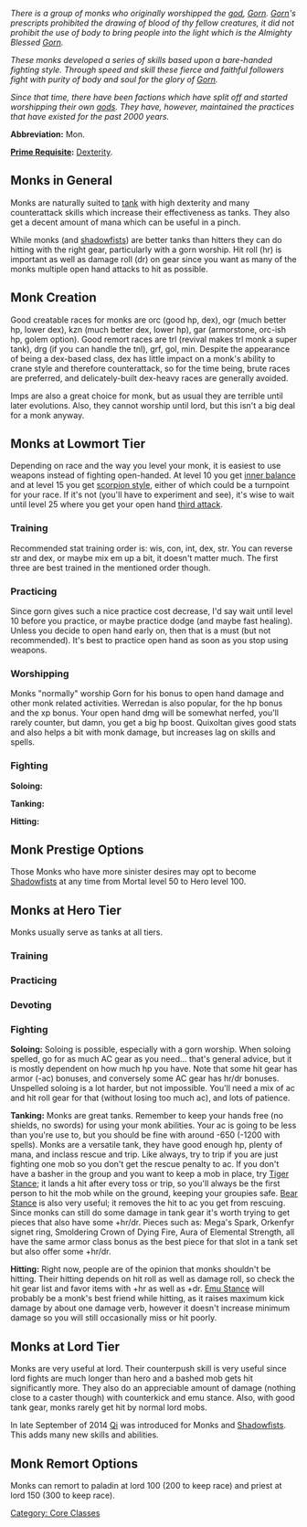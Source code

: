 *There is a group of monks who originally worshipped the
[god](:Category:_Gods_And_Goddesses "wikilink"),
[Gorn](Gorn "wikilink"). [Gorn](Gorn "wikilink")'s prescripts prohibited
the drawing of blood of thy fellow creatures, it did not prohibit the
use of body to bring people into the light which is the Almighty Blessed
[Gorn](Gorn "wikilink").*

*These monks developed a series of skills based upon a bare-handed
fighting style. Through speed and skill these fierce and faithful
followers fight with purity of body and soul for the glory of
[Gorn](Gorn "wikilink").*

*Since that time, there have been factions which have split off and
started worshipping their own
[gods](:Category:_Gods_And_Goddesses "wikilink"). They have, however,
maintained the practices that have existed for the past 2000 years.*

**Abbreviation:** Mon.

**[Prime Requisite](Prime_Requisite "wikilink"):**
[Dexterity](Dexterity "wikilink").

## Monks in General

Monks are naturally suited to [tank](Tanks "wikilink") with high
dexterity and many counterattack skills which increase their
effectiveness as tanks. They also get a decent amount of mana which can
be useful in a pinch.

While monks (and [shadowfists](:Category:Shadowfists "wikilink")) are
better tanks than hitters they can do hitting with the right gear,
particularly with a gorn worship. Hit roll (hr) is important as well as
damage roll (dr) on gear since you want as many of the monks multiple
open hand attacks to hit as possible.

## Monk Creation

Good creatable races for monks are orc (good hp, dex), ogr (much better
hp, lower dex), kzn (much better dex, lower hp), gar (armorstone,
orc-ish hp, golem option). Good remort races are trl (revival makes trl
monk a super tank), drg (if you can handle the tnl), grf, gol, min.
Despite the appearance of being a dex-based class, dex has little impact
on a monk's ability to crane style and therefore counterattack, so for
the time being, brute races are preferred, and delicately-built
dex-heavy races are generally avoided.

Imps are also a great choice for monk, but as usual they are terrible
until later evolutions. Also, they cannot worship until lord, but this
isn't a big deal for a monk anyway.

## Monks at Lowmort Tier

Depending on race and the way you level your monk, it is easiest to use
weapons instead of fighting open-handed. At level 10 you get [inner
balance](Inner_Balance "wikilink") and at level 15 you get [scorpion
style](Scorpion_Style "wikilink"), either of which could be a turnpoint
for your race. If it's not (you'll have to experiment and see), it's
wise to wait until level 25 where you get your open hand [third
attack](Bear_Technique "wikilink").

### Training

Recommended stat training order is: wis, con, int, dex, str. You can
reverse str and dex, or maybe mix em up a bit, it doesn't matter much.
The first three are best trained in the mentioned order though.

### Practicing

Since gorn gives such a nice practice cost decrease, I'd say wait until
level 10 before you practice, or maybe practice dodge (and maybe fast
healing). Unless you decide to open hand early on, then that is a must
(but not recommended). It's best to practice open hand as soon as you
stop using weapons.

### Worshipping

Monks "normally" worship Gorn for his bonus to open hand damage and
other monk related activities. Werredan is also popular, for the hp
bonus and the xp bonus. Your open hand dmg will be somewhat nerfed,
you'll rarely counter, but damn, you get a big hp boost. Quixoltan gives
good stats and also helps a bit with monk damage, but increases lag on
skills and spells.

### Fighting

**Soloing:**

**Tanking:**

**Hitting:**

## Monk Prestige Options

Those Monks who have more sinister desires may opt to become
[Shadowfists](:Category:_Shadowfists "wikilink") at any time from Mortal
level 50 to Hero level 100.

## Monks at Hero Tier

Monks usually serve as tanks at all tiers.

### Training

### Practicing

### Devoting

### Fighting

**Soloing:** Soloing is possible, especially with a gorn worship. When
soloing spelled, go for as much AC gear as you need... that's general
advice, but it is mostly dependent on how much hp you have. Note that
some hit gear has armor (-ac) bonuses, and conversely some AC gear has
hr/dr bonuses. Unspelled soloing is a lot harder, but not impossible.
You'll need a mix of ac and hit roll gear for that (without losing too
much ac), and lots of patience.

**Tanking:** Monks are great tanks. Remember to keep your hands free (no
shields, no swords) for using your monk abilities. Your ac is going to
be less than you're use to, but you should be fine with around -650
(-1200 with spells). Monks are a versatile tank, they have good enough
hp, plenty of mana, and inclass rescue and trip. Like always, try to
trip if you are just fighting one mob so you don't get the rescue
penalty to ac. If you don't have a basher in the group and you want to
keep a mob in place, try [Tiger Stance](Tiger_Stance "wikilink"); it
lands a hit after every toss or trip, so you'll always be the first
person to hit the mob while on the ground, keeping your groupies safe.
[Bear Stance](Bear_Stance "wikilink") is also very useful; it removes
the hit to ac you get from rescuing. Since monks can still do some
damage in tank gear it's worth trying to get pieces that also have some
+hr/dr. Pieces such as: Mega's Spark, Orkenfyr signet ring, Smoldering
Crown of Dying Fire, Aura of Elemental Strength, all have the same armor
class bonus as the best piece for that slot in a tank set but also offer
some +hr/dr.

**Hitting:** Right now, people are of the opinion that monks shouldn't
be hitting. Their hitting depends on hit roll as well as damage roll, so
check the hit gear list and favor items with +hr as well as +dr. [Emu
Stance](Emu_Stance "wikilink") will probably be a monk's best friend
while hitting, as it raises maximum kick damage by about one damage
verb, however it doesn't increase minimum damage so you will still
occasionally miss or hit poorly.

## Monks at Lord Tier

Monks are very useful at lord. Their counterpush skill is very useful
since lord fights are much longer than hero and a bashed mob gets hit
significantly more. They also do an appreciable amount of damage
(nothing close to a caster though) with counterkick and emu stance.
Also, with good tank gear, monks rarely get hit by normal lord mobs.

In late September of 2014 [Qi](Qi "wikilink") was introduced for Monks
and [Shadowfists](:Category:_Shadowfists "wikilink"). This adds many new
skills and abilities.

## Monk Remort Options

Monks can remort to paladin at lord 100 (200 to keep race) and priest at
lord 150 (300 to keep race).

[Category: Core Classes](Category:_Core_Classes "wikilink")
